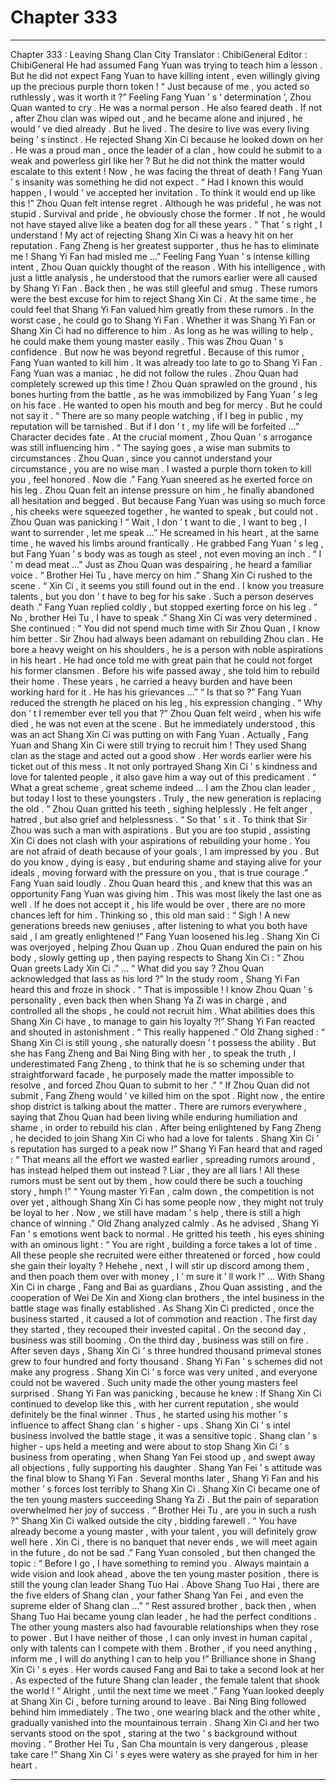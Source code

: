
# Chapter 333


---

Chapter 333 : Leaving Shang Clan City
Translator :
ChibiGeneral
Editor :
ChibiGeneral
He had assumed Fang Yuan was trying to teach him a lesson . But he did not expect Fang Yuan to have killing intent , even willingly giving up the precious purple thorn token !
“ Just because of me , you acted so ruthlessly , was it worth it ?” Feeling Fang Yuan ’ s ‘ determination ’, Zhou Quan wanted to cry .
He was a normal person .
He also feared death .
If not , after Zhou clan was wiped out , and he became alone and injured , he would ’ ve died already .
But he lived .
The desire to live was every living being ’ s instinct .
He rejected Shang Xin Ci because he looked down on her . He was a proud man , once the leader of a clan , how could he submit to a weak and powerless girl like her ?
But he did not think the matter would escalate to this extent !
Now , he was facing the threat of death ! Fang Yuan ’ s insanity was something he did not expect .
“ Had I known this would happen , I would ’ ve accepted her invitation . To think it would end up like this !” Zhou Quan felt intense regret .
Although he was prideful , he was not stupid .
Survival and pride , he obviously chose the former . If not , he would not have stayed alive like a beaten dog for all these years .
“ That ’ s right , I understand ! My act of rejecting Shang Xin Ci was a heavy hit on her reputation . Fang Zheng is her greatest supporter , thus he has to eliminate me ! Shang Yi Fan had misled me …”
Feeling Fang Yuan ’ s intense killing intent , Zhou Quan quickly thought of the reason .
With his intelligence , with just a little analysis , he understood that the rumors earlier were all caused by Shang Yi Fan .
Back then , he was still gleeful and smug . These rumors were the best excuse for him to reject Shang Xin Ci . At the same time , he could feel that Shang Yi Fan valued him greatly from these rumors . In the worst case , he could go to Shang Yi Fan .
Whether it was Shang Yi Fan or Shang Xin Ci had no difference to him . As long as he was willing to help , he could make them young master easily .
This was Zhou Quan ’ s confidence .
But now he was beyond regretful .
Because of this rumor , Fang Yuan wanted to kill him . It was already too late to go to Shang Yi Fan .
Fang Yuan was a maniac , he did not follow the rules . Zhou Quan had completely screwed up this time !
Zhou Quan sprawled on the ground , his bones hurting from the battle , as he was immobilized by Fang Yuan ’ s leg on his face .
He wanted to open his mouth and beg for mercy .
But he could not say it .
“ There are so many people watching , if I beg in public , my reputation will be tarnished . But if I don ’ t , my life will be forfeited …”
Character decides fate .
At the crucial moment , Zhou Quan ’ s arrogance was still influencing him .
“ The saying goes ,
a wise man submits to circumstances
. Zhou Quan , since you cannot understand your circumstance , you are no wise man . I wasted a purple thorn token to kill you , feel honored . Now die .” Fang Yuan sneered as he exerted force on his leg .
Zhou Quan felt an intense pressure on him , he finally abandoned all hesitation and begged .
But because Fang Yuan was using so much force , his cheeks were squeezed together , he wanted to speak , but could not .
Zhou Quan was panicking !
“ Wait , I don ’ t want to die , I want to beg , I want to surrender , let me speak …”
He screamed in his heart , at the same time , he waved his limbs around frantically .
He grabbed Fang Yuan ’ s leg , but Fang Yuan ’ s body was as tough as steel , not even moving an inch .
“ I ’ m dead meat …”
Just as Zhou Quan was despairing , he heard a familiar voice .
“ Brother Hei Tu , have mercy on him .” Shang Xin Ci rushed to the scene .
“ Xin Ci , it seems you still found out in the end . I know you treasure talents , but you don ’ t have to beg for his sake . Such a person deserves death .” Fang Yuan replied coldly , but stopped exerting force on his leg .
“ No , brother Hei Tu , I have to speak .” Shang Xin Ci was very determined .
She continued : “ You did not spend much time with Sir Zhou Quan , I know him better . Sir Zhou had always been adamant on rebuilding Zhou clan . He bore a heavy weight on his shoulders , he is a person with noble aspirations in his heart . He had once told me with great pain that he could not forget his former clansmen . Before his wife passed away , she told him to rebuild their home . These years , he carried a heavy burden and have been working hard for it . He has his grievances …”
“ Is that so ?” Fang Yuan reduced the strength he placed on his leg , his expression changing .
“ Why don ’ t I remember ever tell you that ?”
Zhou Quan felt weird , when his wife died , he was not even at the scene .
But he immediately understood , this was an act Shang Xin Ci was putting on with Fang Yuan .
Actually , Fang Yuan and Shang Xin Ci were still trying to recruit him !
They used Shang clan as the stage and acted out a good show . Her words earlier were his ticket out of this mess .
It not only portrayed Shang Xin Ci ’ s kindness and love for talented people , it also gave him a way out of this predicament .
“ What a great scheme , great scheme indeed … I am the Zhou clan leader , but today I lost to these youngsters . Truly ,
the new generation is replacing the old .
” Zhou Quan gritted his teeth , sighing helplessly .
He felt anger , hatred , but also grief and helplessness .
“ So that ’ s it . To think that Sir Zhou was such a man with aspirations . But you are too stupid , assisting Xin Ci does not clash with your aspirations of rebuilding your home . You are not afraid of death because of your goals , I am impressed by you . But do you know , dying is easy , but enduring shame and staying alive for your ideals , moving forward with the pressure on you , that is true courage .” Fang Yuan said loudly .
Zhou Quan heard this , and knew that this was an opportunity Fang Yuan was giving him .
This was most likely the last one as well .
If he does not accept it , his life would be over , there are no more chances left for him .
Thinking so , this old man said : “ Sigh ! A new generations breeds new geniuses , after listening to what you both have said , I am greatly enlightened !”
Fang Yuan loosened his leg .
Shang Xin Ci was overjoyed , helping Zhou Quan up .
Zhou Quan endured the pain on his body , slowly getting up , then paying respects to Shang Xin Ci : “ Zhou Quan greets Lady Xin Ci .”
…
“ What did you say ? Zhou Quan acknowledged that lass as his lord ?” In the study room , Shang Yi Fan heard this and froze in shock .
“ That is impossible ! I know Zhou Quan ’ s personality , even back then when Shang Ya Zi was in charge , and controlled all the shops , he could not recruit him . What abilities does this Shang Xin Ci have , to manage to gain his loyalty ?!” Shang Yi Fan reacted and shouted in astonishment .
“ This really happened .” Old Zhang sighed : “ Shang Xin Ci is still young , she naturally doesn ’ t possess the ability . But she has Fang Zheng and Bai Ning Bing with her , to speak the truth , I underestimated Fang Zheng , to think that he is so scheming under that straightforward facade , he purposely made the matter impossible to resolve , and forced Zhou Quan to submit to her .”
“ If Zhou Quan did not submit , Fang Zheng would ’ ve killed him on the spot . Right now , the entire shop district is talking about the matter . There are rumors everywhere , saying that Zhou Quan had been living while enduring humiliation and shame , in order to rebuild his clan . After being enlightened by Fang Zheng , he decided to join Shang Xin Ci who had a love for talents . Shang Xin Ci ’ s reputation has surged to a peak now !”
Shang Yi Fan heard that and raged : “ That means all the effort we wasted earlier , spreading rumors around , has instead helped them out instead ? Liar , they are all liars ! All these rumors must be sent out by them , how could there be such a touching story , hmph !”
“ Young master Yi Fan , calm down , the competition is not over yet , although Shang Xin Ci has some people now , they might not truly be loyal to her . Now , we still have madam ’ s help , there is still a high chance of winning .” Old Zhang analyzed calmly .
As he advised , Shang Yi Fan ’ s emotions went back to normal .
He gritted his teeth , his eyes shining with an ominous light : “ You are right , building a force takes a lot of time . All these people she recruited were either threatened or forced , how could she gain their loyalty ? Hehehe , next , I will stir up discord among them , and then poach them over with money , I ’ m sure it ’ ll work !”
…
With Shang Xin Ci in charge , Fang and Bai as guardians , Zhou Quan assisting , and the cooperation of Wei De Xin and Xiong clan brothers , the intel business in the battle stage was finally established .
As Shang Xin Ci predicted , once the business started , it caused a lot of commotion and reaction .
The first day they started , they recouped their invested capital .
On the second day , business was still booming .
On the third day , business was still on fire .
After seven days , Shang Xin Ci ’ s three hundred thousand primeval stones grew to four hundred and forty thousand .
Shang Yi Fan ’ s schemes did not make any progress . Shang Xin Ci ’ s force was very united , and everyone could not be wavered . Such unity made the other young masters feel surprised .
Shang Yi Fan was panicking , because he knew : If Shang Xin Ci continued to develop like this , with her current reputation , she would definitely be the final winner .
Thus , he started using his mother ’ s influence to affect Shang clan ’ s higher - ups .
Shang Xin Ci ’ s intel business involved the battle stage , it was a sensitive topic . Shang clan ’ s higher - ups held a meeting and were about to stop Shang Xin Ci ’ s business from operating , when Shang Yan Fei stood up , and swept away all objections , fully supporting his daughter .
Shang Yan Fei ’ s attitude was the final blow to Shang Yi Fan .
Several months later , Shang Yi Fan and his mother ’ s forces lost terribly to Shang Xin Ci .
Shang Xin Ci became one of the ten young masters succeeding Shang Ya Zi .
But the pain of separation overwhelmed her joy of success .
“ Brother Hei Tu , are you in such a rush ?” Shang Xin Ci walked outside the city , bidding farewell .
“ You have already become a young master , with your talent , you will definitely grow well here . Xin Ci , there is no banquet that never ends , we will meet again in the future , do not be sad .”
Fang Yuan consoled , but then changed the topic : “ Before I go , I have something to remind you . Always maintain a wide vision and look ahead , above the ten young master position , there is still the young clan leader Shang Tuo Hai . Above Shang Tuo Hai , there are the five elders of Shang clan , your father Shang Yan Fei , and even the supreme elder of Shang clan …”
“ Rest assured brother , back then , when Shang Tuo Hai became young clan leader , he had the perfect conditions . The other young masters also had favourable relationships when they rose to power . But I have neither of those , I can only invest in human capital , only with talents can I compete with them . Brother , if you need anything , inform me , I will do anything I can to help you !” Brilliance shone in Shang Xin Ci ’ s eyes .
Her words caused Fang and Bai to take a second look at her .
As expected of the future Shang clan leader , the female talent that shook the world !
“ Alright , until the next time we meet .” Fang Yuan looked deeply at Shang Xin Ci , before turning around to leave .
Bai Ning Bing followed behind him immediately .
The two , one wearing black and the other white , gradually vanished into the mountainous terrain .
Shang Xin Ci and her two servants stood on the spot , staring at the two ’ s background without moving .
“ Brother Hei Tu , San Cha mountain is very dangerous , please take care !” Shang Xin Ci ’ s eyes were watery as she prayed for him in her heart .

---

